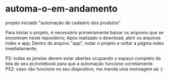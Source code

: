 # automa-o-em-andamento
projeto iniciado "automação de cadastro dos produtos"

Para iniciar o projeto, é necessário primeiramente baixar os arquivos que se encontram neste repositório; 
Após realizado o download, abrir os arquivos index e app;
Dentro do arquivo "app", rodar o projeto e voltar a página index imediatamente;

PS: todas as janelas devem estar abertas ocupando o espaço completo da tela do seu pc/notebook para que a automação funcione corretamente.
PS2: caso não funcione no seu dispositivo, me manda uma mensagem ae :)
